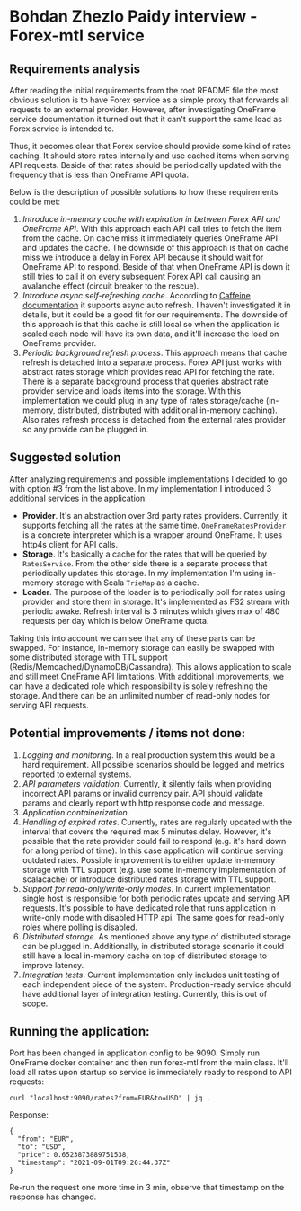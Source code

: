 # Bohdan Zhezlo Paidy interview - Forex-mtl service

## Requirements analysis

After reading the initial requirements from the root README file the most obvious solution is to have Forex service as a
simple proxy that forwards all requests to an external provider. However, after investigating OneFrame service
documentation it turned out that it can't support the same load as Forex service is intended to.

Thus, it becomes clear that Forex service should provide some kind of rates caching. It should store rates internally
and use cached items when serving API requests. Beside of that rates should be periodically updated with the frequency
that is less than OneFrame API quota.

Below is the description of possible solutions to how these requirements could be met:

1. _Introduce in-memory cache with expiration in between Forex API and OneFrame API_. With this approach each API call
   tries to fetch the item from the cache. On cache miss it immediately queries OneFrame API and updates the cache. The
   downside of this approach is that on cache miss we introduce a delay in Forex API because it should wait for OneFrame
   API to respond. Beside of that when OneFrame API is down it still tries to call it on every subsequent Forex API call
   causing an avalanche effect (circuit breaker to the rescue).
2. _Introduce async self-refreshing cache_. According
   to [Caffeine documentation](https://github.com/ben-manes/caffeine/wiki/Refresh) it supports async auto refresh. I
   haven't investigated it in details, but it could be a good fit for our requirements. The downside of this approach is
   that this cache is still local so when the application is scaled each node will have its own data, and it'll increase
   the load on OneFrame provider.
3. _Periodic background refresh process_. This approach means that cache refresh is detached into a separate process.
   Forex API just works with abstract rates storage which provides read API for fetching the rate. There is a separate
   background process that queries abstract rate provider service and loads items into the storage. With this
   implementation we could plug in any type of rates storage/cache (in-memory, distributed, distributed with additional
   in-memory caching). Also rates refresh process is detached from the external rates provider so any provide can be
   plugged in.

## Suggested solution

After analyzing requirements and possible implementations I decided to go with option #3 from the list above. In my
implementation I introduced 3 additional services in the application:

- **Provider**. It's an abstraction over 3rd party rates providers. Currently, it supports fetching all the rates at the
  same time. `OneFrameRatesProvider` is a concrete interpreter which is a wrapper around OneFrame. It uses http4s client
  for API calls.
- **Storage**. It's basically a cache for the rates that will be queried by `RatesService`. From the other side there is
  a separate process that periodically updates this storage. In my implementation I'm using in-memory storage with
  Scala `TrieMap` as a cache.
- **Loader**. The purpose of the loader is to periodically poll for rates using provider and store them in storage. It's
  implemented as FS2 stream with periodic awake. Refresh interval is 3 minutes which gives max of 480 requests per day
  which is below OneFrame quota.

Taking this into account we can see that any of these parts can be swapped. For instance, in-memory storage can easily
be swapped with some distributed storage with TTL support (Redis/Memcached/DynamoDB/Cassandra). This allows application
to scale and still meet OneFrame API limitations. With additional improvements, we can have a dedicated role which
responsibility is solely refreshing the storage. And there can be an unlimited number of read-only nodes for serving API
requests.

## Potential improvements / items not done:

1. _Logging and monitoring_. In a real production system this would be a hard requirement. All possible scenarios should
   be logged and metrics reported to external systems.
2. _API parameters validation_. Currently, it silently fails when providing incorrect API params or invalid currency
   pair. API should validate params and clearly report with http response code and message.
3. _Application containerization_.
4. _Handling of expired rates_. Currently, rates are regularly updated with the interval that covers the required max 5
   minutes delay. However, it's possible that the rate provider could fail to respond (e.g. it's hard down for a long
   period of time). In this case application will continue serving outdated rates. Possible improvement is to either
   update in-memory storage with TTL support (e.g. use some in-memory implementation of scalacache) or introduce
   distributed rates storage with TTL support.
5. _Support for read-only/write-only modes_. In current implementation single host is responsible for both periodic
   rates update and serving API requests. It's possible to have dedicated role that runs application in write-only mode
   with disabled HTTP api. The same goes for read-only roles where polling is disabled.
6. _Distributed storage_. As mentioned above any type of distributed storage can be plugged in. Additionally, in
   distributed storage scenario it could still have a local in-memory cache on top of distributed storage to improve
   latency.
7. _Integration tests_. Current implementation only includes unit testing of each independent piece of the system.
   Production-ready service should have additional layer of integration testing. Currently, this is out of scope.

## Running the application:

Port has been changed in application config to be 9090. Simply run OneFrame docker container and then run forex-mtl from
the main class. It'll load all rates upon startup so service is immediately ready to respond to API requests:

```
curl "localhost:9090/rates?from=EUR&to=USD" | jq .
```

Response:

```
{
  "from": "EUR",
  "to": "USD",
  "price": 0.6523873889751538,
  "timestamp": "2021-09-01T09:26:44.37Z"
}
```

Re-run the request one more time in 3 min, observe that timestamp on the response has changed.
